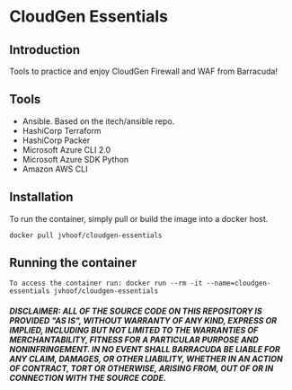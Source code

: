 # CloudGen Essentials 

## Introduction
Tools to practice and enjoy CloudGen Firewall and WAF from Barracuda!

## Tools
- Ansible. Based on the itech/ansible repo.
- HashiCorp Terraform
- HashiCorp Packer
- Microsoft Azure CLI 2.0
- Microsoft Azure SDK Python
- Amazon AWS CLI

## Installation
To run the container, simply pull or build the image into a docker host. 
```
docker pull jvhoof/cloudgen-essentials
```

## Running the container

```
To access the container run: docker run --rm -it --name=cloudgen-essentials jvhoof/cloudgen-essentials
```

##### DISCLAIMER: ALL OF THE SOURCE CODE ON THIS REPOSITORY IS PROVIDED "AS IS", WITHOUT WARRANTY OF ANY KIND, EXPRESS OR IMPLIED, INCLUDING BUT NOT LIMITED TO THE WARRANTIES OF MERCHANTABILITY, FITNESS FOR A PARTICULAR PURPOSE AND NONINFRINGEMENT. IN NO EVENT SHALL BARRACUDA BE LIABLE FOR ANY CLAIM, DAMAGES, OR OTHER LIABILITY, WHETHER IN AN ACTION OF CONTRACT, TORT OR OTHERWISE, ARISING FROM, OUT OF OR IN CONNECTION WITH THE SOURCE CODE. #####
